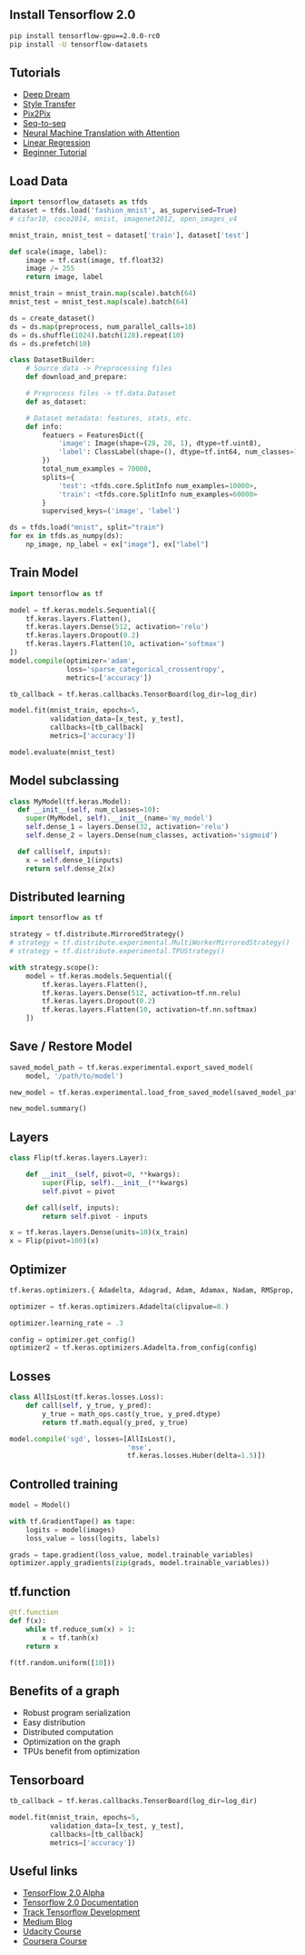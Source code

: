 
## Install Tensorflow 2.0
```bash
pip install tensorflow-gpu==2.0.0-rc0
pip install -U tensorflow-datasets
```

## Tutorials

* [Deep Dream](https://www.bit.ly/mini-dream)
* [Style Transfer](https://www.tensorflow.org/alpha/tutorials/generative/style_transfer)
* [Pix2Pix](https://www.tensorflow.org/alpha/tutorials/generative/pix2pix)
* [Seq-to-seq](https://www.bit.ly/mini-nmt)
* [Neural Machine Translation with Attention](https://www.tensorflow.org/alpha/tutorials/text/nmt_with_attention)
* [Linear Regression](https://www.bit.ly/tf-linear)
* [Beginner Tutorial](https://www.tensorflow.org/alpha/tutorials/quickstart/beginner)

## Load Data

```python
import tensorflow_datasets as tfds
dataset = tfds.load('fashion_mnist', as_supervised=True)
# cifar10, coco2014, mnist, imagenet2012, open_images_v4

mnist_train, mnist_test = dataset['train'], dataset['test']

def scale(image, label):
    image = tf.cast(image, tf.float32)
    image /= 255
    return image, label

mnist_train = mnist_train.map(scale).batch(64)
mnist_test = mnist_test.map(scale).batch(64)
```

```python
ds = create_dataset()
ds = ds.map(preprocess, num_parallel_calls=10)
ds = ds.shuffle(1024).batch(128).repeat(10)
ds = ds.prefetch(10)
```

```python
class DatasetBuilder:
    # Source data -> Preprocessing files
    def download_and_prepare:

    # Preprocess files -> tf.data.Dataset
    def as_dataset:

    # Dataset metadata: features, stats, etc.
    def info:
        featuers = FeaturesDict({
            'image': Image(shape=(28, 28, 1), dtype=tf.uint8),
            'label': ClassLabel(shape=(), dtype=tf.int64, num_classes=10)
        })
        total_num_examples = 70000,
        splits={
            'test': <tfds.core.SplitInfo num_examples=10000>,
            'train': <tfds.core.SplitInfo num_examples=60000>
        }
        supervised_keys=('image', 'label')
```

```python
ds = tfds.load("mnist", split="train")
for ex in tfds.as_numpy(ds):
    np_image, np_label = ex["image"], ex["label"]
```

## Train Model

```python
import tensorflow as tf

model = tf.keras.models.Sequential({
    tf.keras.layers.Flatten(),
    tf.keras.layers.Dense(512, activation='relu')
    tf.keras.layers.Dropout(0.2)
    tf.keras.layers.Flatten(10, activation='softmax')
])
model.compile(optimizer='adam',
              loss='sparse_categorical_crossentropy',
              metrics=['accuracy'])

tb_callback = tf.keras.callbacks.TensorBoard(log_dir=log_dir)

model.fit(mnist_train, epochs=5,
          validation_data=[x_test, y_test],
          callbacks=[tb_callback]
          metrics=['accuracy'])

model.evaluate(mnist_test)
```

## Model subclassing
```python
class MyModel(tf.keras.Model):
  def __init__(self, num_classes=10):
  	super(MyModel, self).__init__(name='my_model')
  	self.dense_1 = layers.Dense(32, activation='relu')
  	self.dense_2 = layers.Dense(num_classes, activation='sigmoid')

  def call(self, inputs):
  	x = self.dense_1(inputs)
  	return self.dense_2(x)
```

## Distributed learning
```python
import tensorflow as tf

strategy = tf.distribute.MirroredStrategy()
# strategy = tf.distribute.experimental.MultiWorkerMirroredStrategy()
# strategy = tf.distribute.experimental.TPUStrategy()

with strategy.scope():
    model = tf.keras.models.Sequential({
        tf.keras.layers.Flatten(),
        tf.keras.layers.Dense(512, activation=tf.nn.relu)
        tf.keras.layers.Dropout(0.2)
        tf.keras.layers.Flatten(10, activation=tf.nn.softmax)
    ])
```

## Save / Restore Model

```python
saved_model_path = tf.keras.experimental.export_saved_model(
    model, '/path/to/model')

new_model = tf.keras.experimental.load_from_saved_model(saved_model_path)

new_model.summary()
```

## Layers

```python
class Flip(tf.keras.layers.Layer):

    def __init__(self, pivot=0, **kwargs):
        super(Flip, self).__init__(**kwargs)
        self.pivot = pivot

    def call(self, inputs):
        return self.pivot - inputs

x = tf.keras.layers.Dense(units=10)(x_train)
x = Flip(pivot=100)(x)
```

## Optimizer
```python
tf.keras.optimizers.{ Adadelta, Adagrad, Adam, Adamax, Nadam, RMSprop, SGD }

optimizer = tf.keras.optimizers.Adadelta(clipvalue=0.)

optimizer.learning_rate = .3

config = optimizer.get_config()
optimizer2 = tf.keras.optimizers.Adadelta.from_config(config)
```

## Losses
```python
class AllIsLost(tf.keras.losses.Loss):
    def call(self, y_true, y_pred):
        y_true = math_ops.cast(y_true, y_pred.dtype)
        return tf.math.equal(y_pred, y_true)

model.compile('sgd', losses=[AllIsLost(),
                             'mse',
                             tf.keras.losses.Huber(delta=1.5)])
```

## Controlled training

```python
model = Model()

with tf.GradientTape() as tape:
	logits = model(images)
	loss_value = loss(logits, labels)

grads = tape.gradient(loss_value, model.trainable_variables)
optimizer.apply_gradients(zip(grads, model.trainable_variables))
```

## tf.function
```python
@tf.function
def f(x):
    while tf.reduce_sum(x) > 1:
        x = tf.tanh(x)
    return x

f(tf.random.uniform([10]))
```

## Benefits of a graph

* Robust program serialization
* Easy distribution
* Distributed computation
* Optimization on the graph
* TPUs benefit from optimization

## Tensorboard

```python
tb_callback = tf.keras.callbacks.TensorBoard(log_dir=log_dir)

model.fit(mnist_train, epochs=5,
          validation_data=[x_test, y_test],
          callbacks=[tb_callback]
          metrics=['accuracy'])
```

## Useful links
* [TensorFlow 2.0 Alpha](https://www.tensorflow.org/alpha)
* [Tensorflow 2.0 Documentation](https://www.tensorflow.org/r2.0)
* [Track Tensorflow Development](https://www.github.com/orgs/tensorflow/projects/4)
* [Medium Blog](https://medium.com/tensorflow)
* [Udacity Course](https://www.udacity.com/tensorflow)
* [Coursera Course](https://www.coursera.org/learn/introduction-tensorflow)
